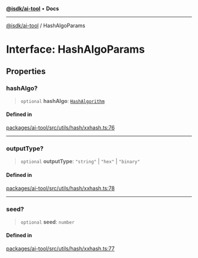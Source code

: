 [**@isdk/ai-tool**](../README.md) • **Docs**

***

[@isdk/ai-tool](../globals.md) / HashAlgoParams

# Interface: HashAlgoParams

## Properties

### hashAlgo?

> `optional` **hashAlgo**: [`HashAlgorithm`](../enumerations/HashAlgorithm.md)

#### Defined in

[packages/ai-tool/src/utils/hash/xxhash.ts:76](https://github.com/isdk/ai-tool.js/blob/b0813174e9b350ae47231f8e5f885150313123b0/src/utils/hash/xxhash.ts#L76)

***

### outputType?

> `optional` **outputType**: `"string"` \| `"hex"` \| `"binary"`

#### Defined in

[packages/ai-tool/src/utils/hash/xxhash.ts:78](https://github.com/isdk/ai-tool.js/blob/b0813174e9b350ae47231f8e5f885150313123b0/src/utils/hash/xxhash.ts#L78)

***

### seed?

> `optional` **seed**: `number`

#### Defined in

[packages/ai-tool/src/utils/hash/xxhash.ts:77](https://github.com/isdk/ai-tool.js/blob/b0813174e9b350ae47231f8e5f885150313123b0/src/utils/hash/xxhash.ts#L77)
